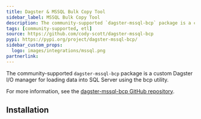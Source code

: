 ```yaml
---
title: Dagster & MSSQL Bulk Copy Tool
sidebar_label: MSSQL Bulk Copy Tool
description: The community-supported `dagster-mssql-bcp` package is a custom Dagster I/O manager for loading data into SQL Server using the bcp utility.
tags: [community-supported, etl]
source: https://github.com/cody-scott/dagster-mssql-bcp
pypi: https://pypi.org/project/dagster-mssql-bcp/
sidebar_custom_props:
  logo: images/integrations/mssql.png
partnerlink:
---
```


The community-supported `dagster-mssql-bcp` package is a custom Dagster I/O manager for loading data into SQL Server using the bcp utility.

For more information, see the [dagster-mssql-bcp GitHub repository](https://github.com/cody-scott/dagster-mssql-bcp).

## Installation

<PackageInstallInstructions packageName="dagster-mssql-bcp" />
